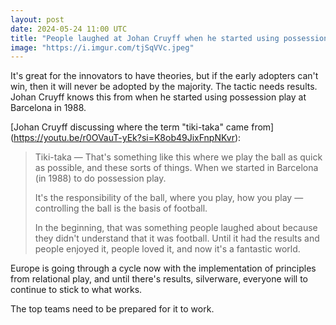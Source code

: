 ```yaml
---
layout: post
date: 2024-05-24 11:00 UTC
title: "People laughed at Johan Cruyff when he started using possession play at Barcelona"
image: "https://i.imgur.com/tjSqVVc.jpeg"
---
```


It's great for the innovators to have theories, but if the early adopters can't win, then it will never be adopted by the majority. The tactic needs results. Johan Cruyff knows this from when he started using possession play at Barcelona in 1988.

<!---more---> 

[Johan Cruyff discussing where the term "tiki-taka" came from] (https://youtu.be/r0OVauT-yEk?si=K8ob49JixFnpNKvr):

> Tiki-taka — That's something like this where we play the ball as quick as possible, and these sorts of things. When we started in Barcelona (in 1988) to do possession play.
> 
> It's the responsibility of the ball, where you play, how you play — controlling the ball is the basis of football.
> 
> In the beginning, that was something people laughed about because they didn't understand that it was football. Until it had the results and people enjoyed it, people loved it, and now it's a fantastic world.

Europe is going through a cycle now with the implementation of principles from relational play, and until there's results, silverware, everyone will to continue to stick to what works. 

The top teams need to be prepared for it to work.